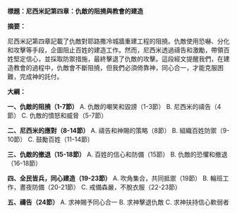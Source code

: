 **標題：尼西米記第四章：仇敵的阻撓與教會的建造**

**摘要：**

尼西米記第四章記載了仇敵對耶路撒冷城牆重建工程的阻撓。仇敵使用恐嚇、分化和攻擊等手段，企圖阻止百姓的建造工作。然而，尼西米透過禱告和激勵，帶領百姓堅定信心，並採取防禦措施，最終擊退了仇敵的攻擊。這段經文提醒我們，在建造教會的過程中，仇敵會不斷阻撓，但我們必須倚靠神，同心合一，才能克服困難，完成神的託付。

**大綱：**

**一、仇敵的阻撓（1-7節）**
    A. 仇敵的嘲笑和毀謗（1-3節）
    B. 尼西米的禱告（4節）
    C. 仇敵的憤怒和威脅（5-7節）

**二、尼西米的應對（8-14節）**
    A. 禱告和神賜的策略（8節）
    B. 組織百姓防禦（9-10節）
    C. 鼓勵百姓（11-14節）

**三、仇敵的撤退（15-18節）**
    A. 百姓的信心和防備（15節）
    B. 仇敵的恐懼和撤退（16-18節）

**四、全民皆兵，同心建造（19-23節）**
    A. 吹角集合，共同抵禦（19節）
    B. 輪班工作，晝夜防備（20-21節）
    C. 戒備森嚴，不脫衣服（22-23節）

**五、禱告（24節）**
    A. 求神賜予同心合一
    B. 求神擊退仇敵
    C. 求神扶持信心軟弱者